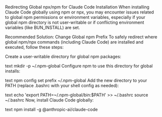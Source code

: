 Redirecting Global npx/npm for Claude Code Installation
When installing Claude Code globally using npm or npx, you may encounter issues related to global npm permissions or environment variables, especially if your global npm directory is not user-writable or if conflicting environment variables (like BUN_INSTALL) are set.

Recommended Solution: Change Global npm Prefix
To safely redirect where global npm/npx commands (including Claude Code) are installed and executed, follow these steps:

Create a user-writable directory for global npm packages:

text
mkdir -p ~/.npm-global
Configure npm to use this directory for global installs:

text
npm config set prefix ~/.npm-global
Add the new directory to your PATH (replace .bashrc with your shell config as needed):

text
echo 'export PATH=~/.npm-global/bin:$PATH' >> ~/.bashrc
source ~/.bashrc
Now, install Claude Code globally:

text
npm install -g @anthropic-ai/claude-code